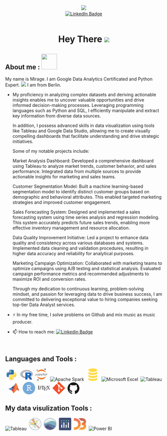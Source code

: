 
<div id="header" align="center">
  <img src="https://media1.giphy.com/media/jdPMeyv9rn0hZHh8n9/giphy.gif?cid=790b7611a833f4c095eed1fd50a85b5643be75bdf61c8a26&rid=giphy.gif&ct=s" width="200"/>
</div>

<div id="badges" align="center">
  <a href="https://www.linkedin.com/in/mirage-frida-271674a8/">
  <img src="https://img.shields.io/badge/LinkedIn-blue?style=for-the-badge&logo=linkedin&logoColor=white" alt="LinkedIn Badge"/>
  </a>
</div>

<div id="views-counter" align="center">
<img src="https://komarev.com/ghpvc/?username=Alizcode&style=flat-square&color=blue" alt=""/>
  </div>

<h1 align="center">
  Hey There
  <img src="https://media.giphy.com/media/hvRJCLFzcasrR4ia7z/giphy.gif" width="30"/>
</h1>

<h2 align="left">
  About me :
  <img src="https://media3.giphy.com/media/ZGHpWzdOEkMKtwLqdc/giphy.gif?cid=ecf05e47mamrlp0l46uxj1z5wwn6j0pf48a9bu0waz5jik34&rid=giphy.gif&ct=s" width="50" height="50"/>
</h2>

My name is Mirage. I am Google Data Analytics  Certificated and Python Expert. <img src="https://media.giphy.com/media/WUlplcMpOCEmTGBtBW/giphy.gif" width="30"> I am from Berlin.


- My proficiency in analyzing complex datasets and deriving actionable insights enables me to uncover valuable opportunities and drive informed decision-making processes. Leveraging programming languages such as Python and SQL, I efficiently manipulate and extract key information from diverse data sources.

  In addition, I possess advanced skills in data visualization using tools like Tableau and Google Data Studio, allowing me to create visually compelling dashboards that facilitate understanding and drive strategic initiatives.

  Some of my notable projects include:

  Market Analysis Dashboard: Developed a comprehensive dashboard using Tableau to analyze market trends, customer behavior, and sales performance. Integrated data from multiple sources to provide actionable insights for marketing and sales teams.

  Customer Segmentation Model: Built a machine learning-based segmentation model to identify distinct customer groups based on demographic and behavioral attributes. This enabled targeted marketing strategies and improved customer engagement.

  Sales Forecasting System: Designed and implemented a sales forecasting system using time series analysis and regression modeling. This system accurately predicts future sales trends, enabling more effective inventory management and resource allocation.

  Data Quality Improvement Initiative: Led a project to enhance data quality and consistency across various databases and systems. Implemented data cleaning and validation procedures, resulting in higher data accuracy and reliability for analytical purposes.

  Marketing Campaign Optimization: Collaborated with marketing teams to optimize campaigns using A/B testing and statistical analysis. Evaluated campaign performance metrics and recommended adjustments to maximize ROI and conversion rates.

  Through my dedication to continuous learning, problem-solving mindset, and passion for leveraging data to drive business success, I am committed to delivering exceptional value to hiring companies seeking top-tier Data Analyst services.


- :zap: In my free time, I solve problems on Github and mix music as music producer.

- :mailbox: How to reach me: [![Linkedin Badge](https://img.shields.io/badge/-MiRAGE-blue?style=flat&logo=Linkedin&logoColor=white)](https://de.linkedin.com/in/miragefrida?trk=profile-badge)


&nbsp;&nbsp;&nbsp;&nbsp;
<h2 align="left">
Languages and Tools :
  </h2>
<div>
  <img src="https://github.com/devicons/devicon/blob/master/icons/python/python-original.svg" title="Python" alt="Python" width="40" height="40"/>&nbsp;
  <img src="https://github.com/devicons/devicon/blob/master/icons/r/r-original.svg" title="R" alt="R" width="40" height="40"/>&nbsp;
  <img src="https://github.com/devicons/devicon/blob/master/icons/jupyter/jupyter-original-wordmark.svg" title="Jupyter Notebook" alt="Jupyter Notebook" width="40" height="40"/>&nbsp;
  <img src="https://github.com/devicons/devicon/blob/master/icons/spark/spark-original-wordmark.svg" title="Apache Spark" alt="Apache Spark" width="40" height="40"/>&nbsp;
  <img src="https://github.com/devicons/devicon/blob/master/icons/sql/sql-original.svg"  title="SQL" alt="SQL" width="40" height="40"/>&nbsp;
  <img src="https://github.com/devicons/devicon/blob/master/icons/excel/excel-original.svg" title="Microsoft Excel" alt="Microsoft Excel" width="40" height="40"/>&nbsp;
  <img src="https://github.com/devicons/devicon/blob/master/icons/tableau/tableau-original.svg" title="Tableau" alt="Tableau" width="40" height="40"/>&nbsp;
  <img src="https://github.com/devicons/devicon/blob/master/icons/matlab/matlab-original.svg" title="MATLAB" alt="MATLAB" width="40" height="40"/>&nbsp;
  <img src="https://github.com/devicons/devicon/blob/master/icons/rstudio/rstudio-original.svg" title="RStudio" alt="RStudio" width="40" height="40"/>&nbsp;
  <img src="https://github.com/devicons/devicon/blob/master/icons/latex/latex-original.svg" title="LaTeX" alt="LaTeX" width="40" height="40"/>&nbsp;
  <img src="https://github.com/devicons/devicon/blob/master/icons/git/git-original.svg" title="Git" alt="Git" width="40" height="40"/>&nbsp;
  <img src="https://github.com/devicons/devicon/blob/master/icons/github/github-original.svg" title="GitHub" alt="GitHub" width="40" height="40"/>&nbsp;
</div>

<h2 align="left">
My data visulization Tools :
  </h2>
<div>
  <img src="https://github.com/devicons/devicon/blob/master/icons/tableau/tableau-original.svg" title="Tableau" alt="Tableau" width="40" height="40"/>&nbsp;
  <img src="https://github.com/devicons/devicon/blob/master/icons/matplotlib/matplotlib-original.svg" title="Matplotlib" alt="Matplotlib" width="40" height="40"/>&nbsp;
  <img src="https://github.com/devicons/devicon/blob/master/icons/seaborn/seaborn-original.svg" title="Seaborn" alt="Seaborn" width="40" height="40"/>&nbsp;
  <img src="https://github.com/devicons/devicon/blob/master/icons/plotly/plotly-original.svg" title="Plotly" alt="Plotly" width="40" height="40"/>&nbsp;
  <img src="https://github.com/devicons/devicon/blob/master/icons/d3js/d3js-original.svg" title="D3.js" alt="D3.js" width="40" height="40"/>&nbsp;
  <img src="https://github.com/devicons/devicon/blob/master/icons/powerbi/powerbi-original.svg" title="Power BI" alt="Power BI" width="40" height="40"/>&nbsp;
</div>




